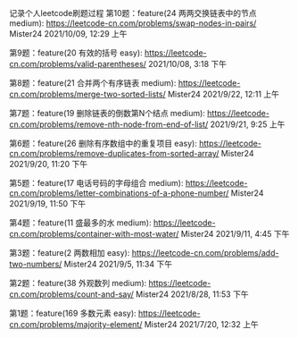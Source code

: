 记录个人leetcode刷题过程
第10题：feature(24 两两交换链表中的节点 medium): https://leetcode-cn.com/problems/swap-nodes-in-pairs/ Mister24 2021/10/09, 12:29 上午

第9题：feature(20 有效的括号 easy): https://leetcode-cn.com/problems/valid-parentheses/ 2021/10/08, 3:18 下午

第8题：feature(21 合并两个有序链表 medium): https://leetcode-cn.com/problems/merge-two-sorted-lists/ Mister24 2021/9/22, 12:11 上午

第7题：feature(19 删除链表的倒数第N个结点 medium): https://leetcode-cn.com/problems/remove-nth-node-from-end-of-list/ 2021/9/21, 9:25 上午

第6题：feature(26 删除有序数组中的重复项目 easy): https://leetcode-cn.com/problems/remove-duplicates-from-sorted-array/ Mister24 2021/9/20, 11:20 下午

第5题：feature(17 电话号码的字母组合 medium): https://leetcode-cn.com/problems/letter-combinations-of-a-phone-number/ Mister24 2021/9/19, 11:50 下午

第4题：feature(11 盛最多的水 medium): https://leetcode-cn.com/problems/container-with-most-water/ Mister24 2021/9/11, 4:45 下午

第3题：feature(2 两数相加 easy): https://leetcode-cn.com/problems/add-two-numbers/ Mister24 2021/9/5, 11:34 下午

第2题：feature(38 外观数列 medium): https://leetcode-cn.com/problems/count-and-say/ Mister24 2021/8/28, 11:53 下午

第1题：feature(169 多数元素 easy): https://leetcode-cn.com/problems/majority-element/ Mister24 2021/7/20, 12:32 上午